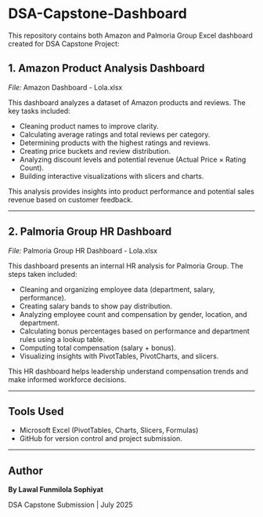 # DSA-Capstone-Dashboard

This repository contains both Amazon and Palmoria Group Excel dashboard created for DSA Capstone Project:

## 1. Amazon Product Analysis Dashboard

*File:* Amazon Dashboard - Lola.xlsx

This dashboard analyzes a dataset of Amazon products and reviews. The key tasks included:

- Cleaning product names to improve clarity.
- Calculating average ratings and total reviews per category.
- Determining products with the highest ratings and reviews.
- Creating price buckets and review distribution.
- Analyzing discount levels and potential revenue (Actual Price × Rating Count).
- Building interactive visualizations with slicers and charts.

This analysis provides insights into product performance and potential sales revenue based on customer feedback.

---

## 2. Palmoria Group HR Dashboard

*File:* Palmoria Group HR Dashboard - Lola.xlsx

This dashboard presents an internal HR analysis for Palmoria Group. The steps taken included:

- Cleaning and organizing employee data (department, salary, performance).
- Creating salary bands to show pay distribution.
- Analyzing employee count and compensation by gender, location, and department.
- Calculating bonus percentages based on performance and department rules using a lookup table.
- Computing total compensation (salary + bonus).
- Visualizing insights with PivotTables, PivotCharts, and slicers.

This HR dashboard helps leadership understand compensation trends and make informed workforce decisions.

---

## Tools Used

- Microsoft Excel (PivotTables, Charts, Slicers, Formulas)
- GitHub for version control and project submission.

---

## Author

**By Lawal Funmilola Sophiyat**

DSA Capstone Submission | July 2025
